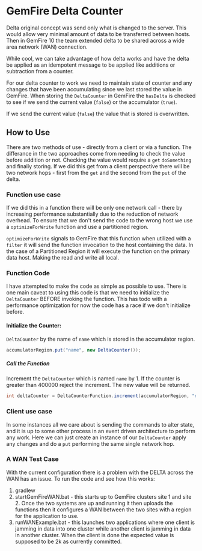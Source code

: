 # GemFire Delta Counter

Delta original concept was send only what is changed to the server.   This would allow very minimal amount of data to be transferred between hosts.  Then in GemFire 10 the team extended delta to be shared across a wide area network (WAN) connection.

While cool, we can take advantage of how delta works and have the delta be applied as an idempotent message to be applied like additions or subtraction from a counter.

For our delta counter to work we need to maintain state of counter and any changes that have been accumulating since we last stored the value in GemFire.   When storing the `DeltaCounter` in GemFire the `hasDelta` is checked to see if we send the current value (`false`) or the accumulator (`true`).

If we send the current value (`false`) the value that is stored is overwritten.

## How to Use

There are two methods of use - directly from a client or via a function.   The differance in the two approaches come from needing to check the value before addition or not.   Checking the value would require a `get` `doSomething` and finally storing.   If we did this get from a client perspective there will be two network hops - first from the `get` and the second from the `put` of the delta.

### Function use case

If we did this in a function there will be only one network call - there by increasing performance substantially due to the reduction of network overhead.  To ensure that we don't send the code to the wrong host we use a `optimizeForWrite` function and use a partitioned region.

`optimizeForWrite` signals to GemFire that this function when utilized with a `filter` it will send the function invocation to the host containing the data.   In the case of a Partitioned Region it will execute the function on the primary data host.   Making the read and write all local.

###  Function Code

I have attempted to make the code as simple as possible to use.   There is one main caveat to using this code is that we need to initialize the `DeltaCounter`  BEFORE invoking the function.   This has todo with a performance optimization for now the code has a race if we don't initialize before.

#### Initialize the Counter: 

`DeltaCounter` by the name of `name` which is stored in the accumulator region.
```java
accumulatorRegion.put("name", new DeltaCounter());
```

##### Call the Function

Increment the `DeltaCounter` which is named `name` by 1.   If the counter is greater than 400000 reject the increment.   The new value will be returned.
```java
int deltaCounter = DeltaCounterFunction.increment(accumulatorRegion, "name", 1, 400000);
```
### Client use case

In some instances all we care about is sending the commands to alter state, and it is up to some other process in an event driven architecture to perform any work.   Here we can just create an instance of our `DeltaCounter` apply any changes and do a `put` performing the same single network hop.

### A WAN Test Case
With the current configuration there is a problem with the DELTA across the WAN has an issue.   To run the code and see how this works:

1) gradlew 
2) startGemFireWAN.bat - this starts up to GemFire clusters site 1 and site 2.   Once the two systems are up and running it then uploads the functions then it configures a WAN between the two sites with a region for the application to use.
2) runWANExample.bat - this launches two applications where one client is jamming in data into one cluster while another client is jamming in data in another cluster.    When the client is done the expected value is supposed to be 2k as currently committed.